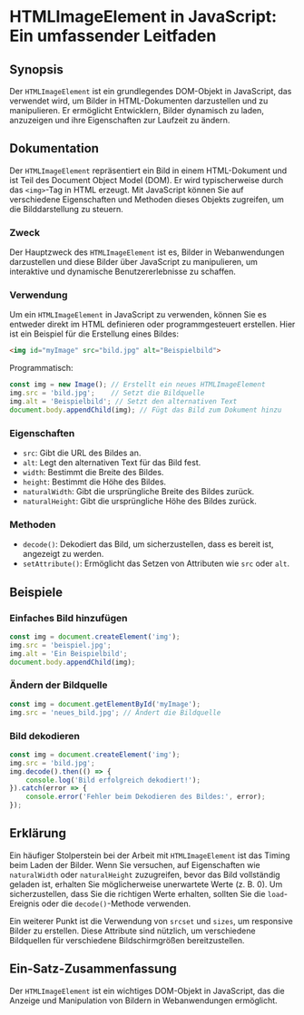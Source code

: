 <!--
Meta Description: # HTMLImageElement in JavaScript: Ein umfassender Leitfaden ## Synopsis Der `HTMLImageElement` ist ein grundlegendes DOM-Objekt in JavaScript, das ver...
Meta Keywords: img, die, ein, bild, javascript
-->

# HTMLImageElement in JavaScript: Ein umfassender Leitfaden

## Synopsis
Der `HTMLImageElement` ist ein grundlegendes DOM-Objekt in JavaScript, das verwendet wird, um Bilder in HTML-Dokumenten darzustellen und zu manipulieren. Er ermöglicht Entwicklern, Bilder dynamisch zu laden, anzuzeigen und ihre Eigenschaften zur Laufzeit zu ändern.

## Dokumentation
Der `HTMLImageElement` repräsentiert ein Bild in einem HTML-Dokument und ist Teil des Document Object Model (DOM). Er wird typischerweise durch das `<img>`-Tag in HTML erzeugt. Mit JavaScript können Sie auf verschiedene Eigenschaften und Methoden dieses Objekts zugreifen, um die Bilddarstellung zu steuern.

### Zweck
Der Hauptzweck des `HTMLImageElement` ist es, Bilder in Webanwendungen darzustellen und diese Bilder über JavaScript zu manipulieren, um interaktive und dynamische Benutzererlebnisse zu schaffen.

### Verwendung
Um ein `HTMLImageElement` in JavaScript zu verwenden, können Sie es entweder direkt im HTML definieren oder programmgesteuert erstellen. Hier ist ein Beispiel für die Erstellung eines Bildes:

```html
<img id="myImage" src="bild.jpg" alt="Beispielbild">
```

Programmatisch:

```javascript
const img = new Image(); // Erstellt ein neues HTMLImageElement
img.src = 'bild.jpg';    // Setzt die Bildquelle
img.alt = 'Beispielbild'; // Setzt den alternativen Text
document.body.appendChild(img); // Fügt das Bild zum Dokument hinzu
```

### Eigenschaften
- `src`: Gibt die URL des Bildes an.
- `alt`: Legt den alternativen Text für das Bild fest.
- `width`: Bestimmt die Breite des Bildes.
- `height`: Bestimmt die Höhe des Bildes.
- `naturalWidth`: Gibt die ursprüngliche Breite des Bildes zurück.
- `naturalHeight`: Gibt die ursprüngliche Höhe des Bildes zurück.

### Methoden
- `decode()`: Dekodiert das Bild, um sicherzustellen, dass es bereit ist, angezeigt zu werden.
- `setAttribute()`: Ermöglicht das Setzen von Attributen wie `src` oder `alt`.

## Beispiele
### Einfaches Bild hinzufügen
```javascript
const img = document.createElement('img');
img.src = 'beispiel.jpg';
img.alt = 'Ein Beispielbild';
document.body.appendChild(img);
```

### Ändern der Bildquelle
```javascript
const img = document.getElementById('myImage');
img.src = 'neues_bild.jpg'; // Ändert die Bildquelle
```

### Bild dekodieren
```javascript
const img = document.createElement('img');
img.src = 'bild.jpg';
img.decode().then(() => {
    console.log('Bild erfolgreich dekodiert!');
}).catch(error => {
    console.error('Fehler beim Dekodieren des Bildes:', error);
});
```

## Erklärung
Ein häufiger Stolperstein bei der Arbeit mit `HTMLImageElement` ist das Timing beim Laden der Bilder. Wenn Sie versuchen, auf Eigenschaften wie `naturalWidth` oder `naturalHeight` zuzugreifen, bevor das Bild vollständig geladen ist, erhalten Sie möglicherweise unerwartete Werte (z. B. 0). Um sicherzustellen, dass Sie die richtigen Werte erhalten, sollten Sie die `load`-Ereignis oder die `decode()`-Methode verwenden.

Ein weiterer Punkt ist die Verwendung von `srcset` und `sizes`, um responsive Bilder zu erstellen. Diese Attribute sind nützlich, um verschiedene Bildquellen für verschiedene Bildschirmgrößen bereitzustellen.

## Ein-Satz-Zusammenfassung
Der `HTMLImageElement` ist ein wichtiges DOM-Objekt in JavaScript, das die Anzeige und Manipulation von Bildern in Webanwendungen ermöglicht.